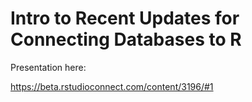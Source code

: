 # Intro to Recent Updates for Connecting Databases to R

Presentation here:

https://beta.rstudioconnect.com/content/3196/#1